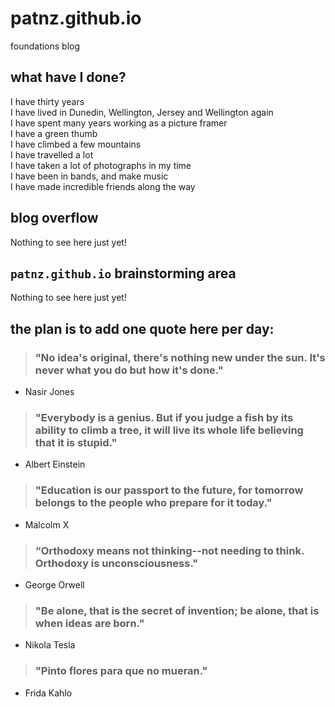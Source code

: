 # patnz.github.io
foundations blog

## what have I done?
I have thirty years\
I have lived in Dunedin, Wellington, Jersey and Wellington again\
I have spent many years working as a picture framer\
I have a green thumb\
I have climbed a few mountains\
I have travelled a lot\
I have taken a lot of photographs in my time\
I have been in bands, and make music\
I have made incredible friends along the way

## blog overflow

Nothing to see here just yet!

## `patnz.github.io` brainstorming area

Nothing to see here just yet!

## the plan is to add one quote here per day:



> ### "No idea's original, there's nothing new under the sun. It's never what you do but how it's done."

- Nasir Jones

> ### "Everybody is a genius. But if you judge a fish by its ability to climb a tree, it will live its whole life believing that it is stupid."

- Albert Einstein

> ### "Education is our passport to the future, for tomorrow belongs to the people who prepare for it today."

- Malcolm X

> ### “Orthodoxy means not thinking--not needing to think. Orthodoxy is unconsciousness."

- George Orwell

> ### "Be alone, that is the secret of invention; be alone, that is when ideas are born."

- Nikola Tesla

> ### "Pinto flores para que no mueran."

- Frida Kahlo